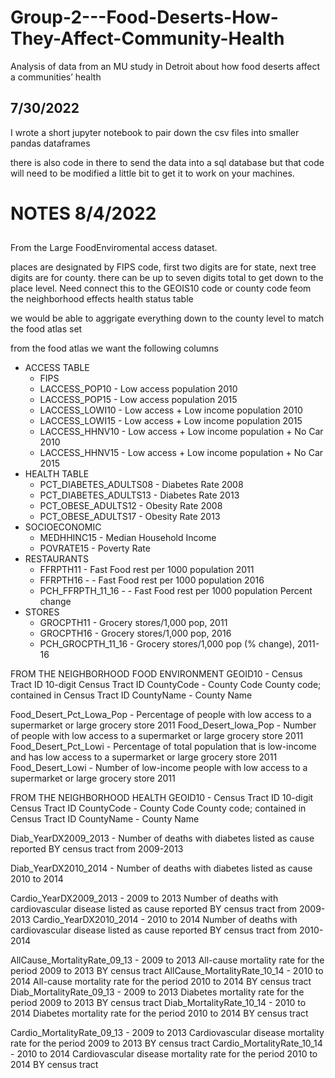 # Group-2---Food-Deserts-How-They-Affect-Community-Health
Analysis of data from an MU study in Detroit about how food deserts affect a communities’ health

## 7/30/2022

I wrote a short jupyter notebook to pair down the csv files into smaller pandas dataframes

there is also code in there to send the data into a sql database but that code will need to be modified a little bit to get it to work on your machines.


# NOTES 8/4/2022
##

From the Large FoodEnviromental access dataset. 

places are designated by FIPS code, first two digits are for state, next tree digits are for county. there can be up to seven digits total to get down to the place level. Need connect this to the GEOIS10 code or county code feom the neighborhood effects health status table

we would be able to aggrigate everything down to the county level to match the food atlas set



from the food atlas we want the following columns
- ACCESS TABLE
    - FIPS
    - LACCESS_POP10 - Low access population 2010
    - LACCESS_POP15 - Low access population 2015
    - LACCESS_LOWI10 - Low access + Low income population 2010
    - LACCESS_LOWI15 - Low access + Low income population 2015
    - LACCESS_HHNV10 - Low access + Low income population + No Car 2010
    - LACCESS_HHNV15 - Low access + Low income population + No Car 2015
- HEALTH TABLE
    - PCT_DIABETES_ADULTS08 - Diabetes Rate 2008
    - PCT_DIABETES_ADULTS13 - Diabetes Rate 2013
    - PCT_OBESE_ADULTS12 - Obesity Rate 2008
    - PCT_OBESE_ADULTS17 - Obesity Rate 2013
- SOCIOECONOMIC
    - MEDHHINC15 - Median Household Income
    - POVRATE15 - Poverty Rate
- RESTAURANTS
    - FFRPTH11 - Fast Food rest per 1000 population 2011
    - FFRPTH16 - - Fast Food rest per 1000 population 2016
    - PCH_FFRPTH_11_16 - - Fast Food rest per 1000 population Percent change
- STORES
    - GROCPTH11 - Grocery stores/1,000 pop, 2011	
    - GROCPTH16 - Grocery stores/1,000 pop, 2016	
    - PCH_GROCPTH_11_16 - Grocery stores/1,000 pop (% change), 2011-16	





FROM THE NEIGHBORHOOD FOOD ENVIRONMENT
GEOID10 - Census Tract ID 10-digit Census Tract ID
CountyCode - County Code County code; contained in Census Tract ID
CountyName - County Name

Food_Desert_Pct_Lowa_Pop -  Percentage of people with low access to a supermarket or large grocery store 2011
Food_Desert_lowa_Pop -  Number of people with low access to a supermarket or large grocery store 2011
Food_Desert_Pct_Lowi - Percentage of total population that is low-income and has low access to a supermarket or large grocery store 2011
Food_Desert_Lowi - Number of low-income people with low access to a supermarket or large grocery store 2011




FROM THE NEIGHBORHOOD HEALTH
GEOID10 - Census Tract ID 10-digit Census Tract ID
CountyCode - County Code County code; contained in Census Tract ID
CountyName - County Name

Diab_YearDX2009_2013 -  Number of deaths with diabetes listed as cause reported BY census tract from 2009-2013

Diab_YearDX2010_2014 - Number of deaths with diabetes listed as cause 2010 to 2014

Cardio_YearDX2009_2013 - 2009 to 2013 Number of deaths with cardiovascular disease listed as cause reported BY census tract from 2009-2013
Cardio_YearDX2010_2014 - 2010 to 2014 Number of deaths with cardiovascular disease listed as cause reported BY census tract from 2010-2014

AllCause_MortalityRate_09_13 - 2009 to 2013 All-cause mortality rate for the period 2009 to 2013 BY census tract
AllCause_MortalityRate_10_14 - 2010 to 2014 All-cause mortality rate for the period 2010 to 2014 BY census tract
Diab_MortalityRate_09_13 - 2009 to 2013 Diabetes mortality rate for the period 2009 to 2013 BY census tract
Diab_MortalityRate_10_14 - 2010 to 2014 Diabetes mortality rate for the period 2010 to 2014 BY census tract

Cardio_MortalityRate_09_13 - 2009 to 2013 Cardiovascular disease mortality rate for the period 2009 to 2013 BY census tract
Cardio_MortalityRate_10_14 - 2010 to 2014 Cardiovascular disease mortality rate for the period 2010 to 2014 BY census tract